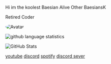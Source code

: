 Hi im the koolest Baesian Alive Other BaesiansK

Retired Coder 

<img src="https://cdn.discordapp.com/attachments/783886147344138270/784157986515320903/image1-11.gif" alt="Avatar" style="border-radius: 75%;">

![github language statistics](https://github-readme-stats.vercel.app/api/top-langs/?username=20tacey&show_icons=true&layout=compact&theme=tokyonight)

![GitHub Stats](https://github-readme-stats.vercel.app/api?username=20tacey&show_icons=true&theme=dark)


<a href="https://www.https://www.youtube.com/channel/UCxMk-osy-Ar3LYSlPLX6WZg">youtube</a>
<a href="https://dsc.bio/treeshing">discord</a>
<a href="https://open.spotify.com/user/wxx8fw2khtw68ur1qxjt3iasf">spotify</a>
<a href="https://discord.gg/5NwuYxx6Rk">discord sever</a>
